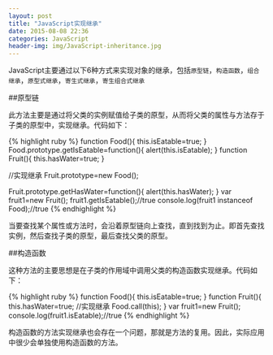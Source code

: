 ```yaml
---
layout: post
title: "JavaScript实现继承"
date: 2015-08-08 22:36
categories: JavaScript
header-img: img/JavaScript-inheritance.jpg
---
```


JavaScript主要通过以下6种方式来实现对象的继承，包括`原型链`，`构造函数`，`组合继承`，`原型式继承`，`寄生式继承`，`寄生组合式继承`

##原型链

此方法主要是通过将父类的实例赋值给子类的原型，从而将父类的属性与方法存于子类的原型中，实现继承。代码如下：

{% highlight ruby %}
function Food(){
  this.isEatable=true;
}
Food.prototype.getIsEatable=function(){
  alert(this.isEatable);
}
function Fruit(){
  this.hasWater=true;
}

//实现继承
Fruit.prototype=new Food();

Fruit.prototype.getHasWater=function(){
  alert(this.hasWater);
}
var fruit1=new Fruit();
fruit1.getIsEatable();//true
console.log(fruit1 instanceof Food);//true
{% endhighlight %}

当要查找某个属性或方法时，会沿着原型链向上查找，直到找到为止。即首先查找实例，然后查找子类的原型，最后查找父类的原型。

##构造函数

这种方法的主要思想是在子类的作用域中调用父类的构造函数实现继承。代码如下：

{% highlight ruby %}
function Food(){
  this.isEatable=true;
}
function Fruit(){
  this.hasWater=true;
  //实现继承
  Food.call(this);
}
var fruit1=new Fruit();
console.log(fruit1.isEatable);//true
{% endhighlight %}

构造函数的方法实现继承也会存在一个问题，那就是方法的复用。因此，实际应用中很少会单独使用构造函数的方法。








